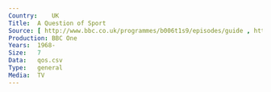 ```yaml
---
Country:	UK
Title:	A Question of Sport
Source:	[ http://www.bbc.co.uk/programmes/b006t1s9/episodes/guide , http://genome.ch.bbc.co.uk/search/0/20?adv=0&q=A+Question+of+Sport&media=all&yf=1923&yt=2009&mf=1&mt=12&tf=00%3A00&tt=00%3A00#search ]
Production:	BBC One
Years:	1968-
Size:	7
Data:	qos.csv
Type:	general
Media:	TV
---
```


